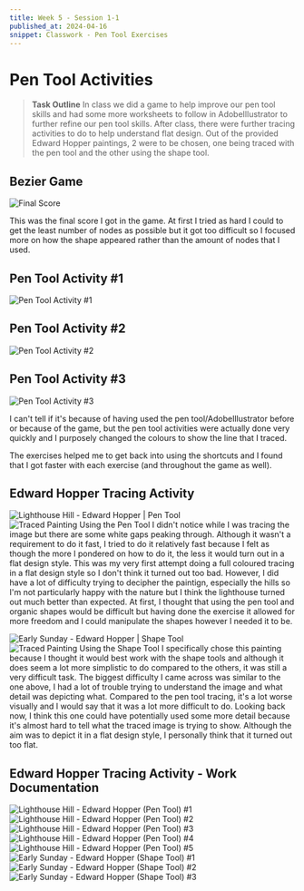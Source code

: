 ```yaml
---
title: Week 5 - Session 1-1
published_at: 2024-04-16
snippet: Classwork - Pen Tool Exercises
---
```

# Pen Tool Activities
> **Task Outline**
> In class we did a game to help improve our pen tool skills and had some more worksheets to follow in AdobeIllustrator to further refine our pen tool skills.
> After class, there were further tracing activities to do to help understand flat design. Out of the provided Edward Hopper paintings, 2 were to be chosen, one being traced with the pen tool and the other using the shape tool.

## Bezier Game
![Final Score](/W05/1_1bezier.png)

This was the final score I got in the game. At first I tried as hard I could to get the least number of nodes as possible but it got too difficult so I focused more on how the shape appeared rather than the amount of nodes that I used.

## Pen Tool Activity #1
![Pen Tool Activity #1](/W05/1_2classwork.jpeg)

## Pen Tool Activity #2
![Pen Tool Activity #2](W/05/1_3letter.jpg)

## Pen Tool Activity #3
![Pen Tool Activity #3](/W05/1_4rabbit.jpg)

I can't tell if it's because of having used the pen tool/AdobeIllustrator before or because of the game, but the pen tool activities were actually done very quickly and I purposely changed the colours to show the line that I traced. 

The exercises helped me to get back into using the shortcuts and I found that I got faster with each exercise (and throughout the game as well).

## Edward Hopper Tracing Activity
![Lighthouse Hill - Edward Hopper | Pen Tool](/W05/LIGHTHOUSEHILL.jpg)
![Traced Painting Using the Pen Tool](/W05/ORGANIC.jpg)
I didn't notice while I was tracing the image but there are some white gaps peaking through. Although it wasn't a requirement to do it fast, I tried to do it relatively fast because I felt as though the more I pondered on how to do it, the less it would turn out in a flat design style. This was my very first attempt doing a full coloured tracing in a flat design style so I don't think it turned out too bad. 
However, I did have a lot of difficulty trying to decipher the paintign, especially the hills so I'm not particularly happy with the nature but I think the lighthouse turned out much better than expected. At first, I thought that using the pen tool and organic shapes would be difficult but having done the exercise it allowed for more freedom and I could manipulate the shapes however I needed it to be.

![Early Sunday - Edward Hopper | Shape Tool](/W05/EARLYSUNDAY.jpg)
![Traced Painting Using the Shape Tool](/W05/SHAPE.jpg)
I specifically chose this painting because I thought it would best work with the shape tools and although it does seem a lot more simplistic to do compared to the others, it was still a very difficult task. The biggest difficulty I came across was similar to the one above, I had a lot of trouble trying to understand the image and what detail was depicting what. Compared to the pen tool tracing, it's a lot worse visually and I would say that it was a lot more difficult to do. 
Looking back now, I think this one could have potentially used some more detail because it's almost hard to tell what the traced image is trying to show. Although the aim was to depict it in a flat design style, I personally think that it turned out too flat.

## Edward Hopper Tracing Activity - Work Documentation
![Lighthouse Hill - Edward Hopper (Pen Tool) #1](/WIP/activity1.png)
![Lighthouse Hill - Edward Hopper (Pen Tool) #2](/WIP/activity2.png)
![Lighthouse Hill - Edward Hopper (Pen Tool) #3](/WIP/activity3.png)
![Lighthouse Hill - Edward Hopper (Pen Tool) #4](/WIP/activity4.png)
![Lighthouse Hill - Edward Hopper (Pen Tool) #5](/WIP/activity5.png)
![Early Sunday - Edward Hopper (Shape Tool) #1](/WIP/activity6.png)
![Early Sunday - Edward Hopper (Shape Tool) #2](/WIP/activity7.png)
![Early Sunday - Edward Hopper (Shape Tool) #3](/WIP/activity8.png)
